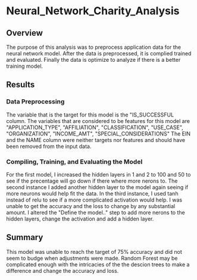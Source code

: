 # Neural_Network_Charity_Analysis

## Overview
The purpose of this analysis was to preprocess application data for the neural network model. After the data is preprocessed, it is complied trained and evaluated. Finally the data is optimize to analyze if there is a better training model.

## Results

### Data Preprocessing
  The variable that is the target for this model is the "IS_SUCCESSFUL column.
  The variables that are considered to be features for this model are "APPLICATION_TYPE", "AFFILIATION", "CLASSIFICATION", "USE_CASE", "ORGANIZATION", "INCOME_AMT", "SPECIAL_CONSIDERATIONS"
  The EIN and the NAME column were neither targets nor features and should have been removed from the input data.

### Compiling, Training, and Evaluating the Model
  For the first model, I increased the hidden layers in 1 and 2 to 100 and 50 to see if the precentage will go down if there where more nerons to.
  The second instance I added another hidden layer to the model again seeing if more neurons would help fit the data. In the third instance, I used tanh instead of relu to see if a more complicated activation would help.
  I was unable to get the accuracy and the loss to change by any substantial amount.
  I altered the "Define the model.." step to add more nerons to the hidden layers, change the activation and add a hidden layer.

## Summary
This model was unable to reach the target of 75% accuracy and did not seem to budge when adjustments were made. Random Forest may be complicated enough with the intricacies of the the descion trees to make a difference and change the accuracy and loss.
